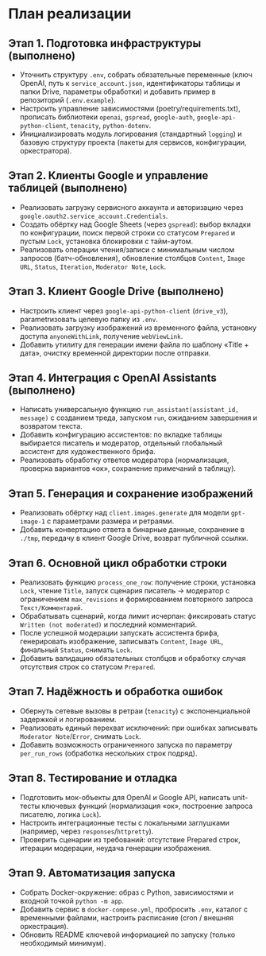 # План реализации

## Этап 1. Подготовка инфраструктуры (выполнено)
- Уточнить структуру `.env`, собрать обязательные переменные (ключ OpenAI, путь к `service_account.json`, идентификаторы таблицы и папки Drive, параметры обработки) и добавить пример в репозиторий (`.env.example`).
- Настроить управление зависимостями (poetry/requirements.txt), прописать библиотеки `openai`, `gspread`, `google-auth`, `google-api-python-client`, `tenacity`, `python-dotenv`.
- Инициализировать модуль логирования (стандартный `logging`) и базовую структуру проекта (пакеты для сервисов, конфигурации, оркестратора).

## Этап 2. Клиенты Google и управление таблицей (выполнено)
- Реализовать загрузку сервисного аккаунта и авторизацию через `google.oauth2.service_account.Credentials`.
- Создать обёртку над Google Sheets (через `gspread`): выбор вкладки по конфигурации, поиск первой строки со статусом `Prepared` и пустым `Lock`, установка блокировки с тайм-аутом.
- Реализовать операции чтения/записи с минимальным числом запросов (батч-обновления), обновление столбцов `Content`, `Image URL`, `Status`, `Iteration`, `Moderator Note`, `Lock`.

## Этап 3. Клиент Google Drive (выполнено)
- Настроить клиент через `google-api-python-client` (`drive_v3`), parametrизовать целевую папку из `.env`.
- Реализовать загрузку изображений из временного файла, установку доступа `anyoneWithLink`, получение `webViewLink`.
- Добавить утилиту для генерации имени файла по шаблону «Title + дата», очистку временной директории после отправки.

## Этап 4. Интеграция с OpenAI Assistants (выполнено)
- Написать универсальную функцию `run_assistant(assistant_id, message)` с созданием треда, запуском `run`, ожиданием завершения и возвратом текста.
- Добавить конфигурацию ассистентов: по вкладке таблицы выбирается писатель и модератор, отдельный глобальный ассистент для художественного брифа.
- Реализовать обработку ответов модератора (нормализация, проверка вариантов «ок», сохранение примечаний в таблицу).

## Этап 5. Генерация и сохранение изображений
- Реализовать обёртку над `client.images.generate` для модели `gpt-image-1` с параметрами размера и ретраями.
- Добавить конвертацию ответа в бинарные данные, сохранение в `./tmp`, передачу в клиент Google Drive, возврат публичной ссылки.

## Этап 6. Основной цикл обработки строки
- Реализовать функцию `process_one_row`: получение строки, установка `Lock`, чтение `Title`, запуск сценария писатель → модератор с ограничением `max_revisions` и формированием повторного запроса `Текст/Комментарий`.
- Обрабатывать сценарий, когда лимит исчерпан: фиксировать статус `Written (not moderated)` и последний комментарий.
- После успешной модерации запускать ассистента брифа, генерировать изображение, записывать `Content`, `Image URL`, финальный `Status`, снимать `Lock`.
- Добавить валидацию обязательных столбцов и обработку случая отсутствия строк со статусом `Prepared`.

## Этап 7. Надёжность и обработка ошибок
- Обернуть сетевые вызовы в ретраи (`tenacity`) с экспоненциальной задержкой и логированием.
- Реализовать единый перехват исключений: при ошибках записывать `Moderator Note`/`Error`, снимать `Lock`.
- Добавить возможность ограниченного запуска по параметру `per_run_rows` (обработка нескольких строк подряд).

## Этап 8. Тестирование и отладка
- Подготовить мок-объекты для OpenAI и Google API, написать unit-тесты ключевых функций (нормализация «ок», построение запроса писателю, логика `Lock`).
- Настроить интеграционные тесты с локальными заглушками (например, через `responses`/`httpretty`).
- Проверить сценарии из требований: отсутствие Prepared строк, итерации модерации, неудача генерации изображения.

## Этап 9. Автоматизация запуска
- Собрать Docker-окружение: образ с Python, зависимостями и входной точкой `python -m app`.
- Добавить сервис в `docker-compose.yml`, пробросить `.env`, каталог с временными файлами, настроить расписание (cron / внешняя оркестрация).
- Обновить README ключевой информацией по запуску (только необходимый минимум).
